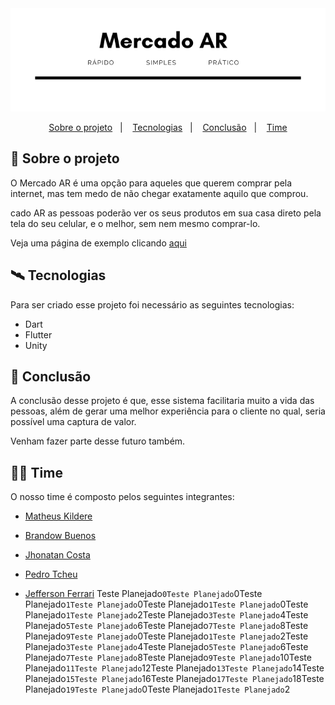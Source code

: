 <div align="center">
    <img src="./images-readme/Mercado_AR.png">

<p align="center">
<a href="#about">Sobre o projeto</a>&nbsp;&nbsp;&nbsp;|&nbsp;&nbsp;&nbsp;
<a href="#tech">Tecnologias</a>&nbsp;&nbsp;&nbsp;|&nbsp;&nbsp;&nbsp;
<a href="#conclusion">Conclusão</a>&nbsp;&nbsp;&nbsp;|&nbsp;&nbsp;&nbsp;
<a href="#license">Time</a>
</p>
</div>

<a id="about"></a>

## :book: Sobre o projeto

O Mercado AR é uma opção para aqueles que querem comprar pela internet, mas tem medo de não chegar exatamente aquilo que comprou.

cado AR as pessoas poderão ver os seus produtos em sua casa direto pela tela do seu celular, e o melhor, sem nem mesmo comprar-lo.

Veja uma página de exemplo clicando [aqui](https://mercado-ar.netlify.app/)


<a id="tech"></a>

## :artificial_satellite: Tecnologias

Para ser criado esse projeto foi necessário as seguintes tecnologias:

- Dart
- Flutter
- Unity


<a id="conclusion"></a>

## :dart: Conclusão

A conclusão desse projeto é que, esse sistema facilitaria muito a vida das pessoas, além de gerar uma melhor experiência para o cliente no qual, seria possível uma captura de valor.

Venham fazer parte desse futuro também.



<a id="license"></a>

## :man_technologist: Time

O nosso time é composto pelos seguintes integrantes:

- [Matheus Kildere](https://www.linkedin.com/in/matheus-kildere-35947618b/)

- [Brandow Buenos](https://www.linkedin.com/in/brandowbuenos/)

- [Jhonatan Costa](https://www.linkedin.com/in/jhonatan-costa-1b6074174/)

- [Pedro Tcheu](https://www.linkedin.com/in/pedro-tcheu/)

- [Jefferson Ferrari](https://www.linkedin.com/in/jefferson-f-b24248191/)
Teste Planejado`0Teste Planejado`0Teste Planejado`1Teste Planejado`0Teste Planejado`1Teste Planejado`0Teste Planejado`1Teste Planejado`2Teste Planejado`3Teste Planejado`4Teste Planejado`5Teste Planejado`6Teste Planejado`7Teste Planejado`8Teste Planejado`9Teste Planejado`0Teste Planejado`1Teste Planejado`2Teste Planejado`3Teste Planejado`4Teste Planejado`5Teste Planejado`6Teste Planejado`7Teste Planejado`8Teste Planejado`9Teste Planejado`10Teste Planejado`11Teste Planejado`12Teste Planejado`13Teste Planejado`14Teste Planejado`15Teste Planejado`16Teste Planejado`17Teste Planejado`18Teste Planejado`19Teste Planejado`0Teste Planejado`1Teste Planejado`2